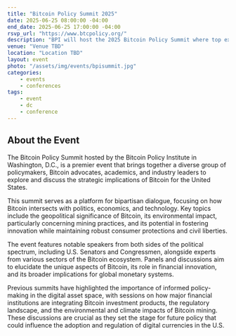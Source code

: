 ```yaml
---
title: "Bitcoin Policy Summit 2025"
date: 2025-06-25 08:00:00 -04:00
end_date: 2025-06-25 17:00:00 -04:00
rsvp_url: "https://www.btcpolicy.org/"
description: "BPI will host the 2025 Bitcoin Policy Summit where top executives, policymakers, and experts will set the course for American leadership in the digital age."
venue: "Venue TBD"
location: "Location TBD"
layout: event
photo: "/assets/img/events/bpisummit.jpg"
categories:
    - events
    - conferences
tags:
    - event
    - dc
    - conference
---
```


## About the Event
The Bitcoin Policy Summit hosted by the Bitcoin Policy Institute in Washington, D.C., is a premier event that brings together a diverse group of policymakers, Bitcoin advocates, academics, and industry leaders to explore and discuss the strategic implications of Bitcoin for the United States. 

This summit serves as a platform for bipartisan dialogue, focusing on how Bitcoin intersects with politics, economics, and technology. Key topics include the geopolitical significance of Bitcoin, its environmental impact, particularly concerning mining practices, and its potential in fostering innovation while maintaining robust consumer protections and civil liberties. 

The event features notable speakers from both sides of the political spectrum, including U.S. Senators and Congressmen, alongside experts from various sectors of the Bitcoin ecosystem. Panels and discussions aim to elucidate the unique aspects of Bitcoin, its role in financial innovation, and its broader implications for global monetary systems. 

Previous summits have highlighted the importance of informed policy-making in the digital asset space, with sessions on how major financial institutions are integrating Bitcoin investment products, the regulatory landscape, and the environmental and climate impacts of Bitcoin mining. These discussions are crucial as they set the stage for future policy that could influence the adoption and regulation of digital currencies in the U.S.